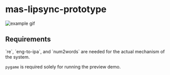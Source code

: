 # mas-lipsync-prototype

![example gif](https://cdn.discordapp.com/attachments/836882465599389756/1018422350624084038/lipsync4.gif)

<h2>Requirements</h2>
`re`, `eng-to-ipa`, and `num2words` are needed for the actual mechanism of the system.

`pygame` is required solely for running the preview demo. 
